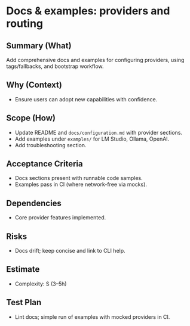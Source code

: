 # Docs & examples: providers and routing

## Summary (What)
Add comprehensive docs and examples for configuring providers, using tags/fallbacks, and bootstrap workflow.

## Why (Context)
- Ensure users can adopt new capabilities with confidence.

## Scope (How)
- Update README and `docs/configuration.md` with provider sections.
- Add examples under `examples/` for LM Studio, Ollama, OpenAI.
- Add troubleshooting section.

## Acceptance Criteria
- Docs sections present with runnable code samples.
- Examples pass in CI (where network-free via mocks).

## Dependencies
- Core provider features implemented.

## Risks
- Docs drift; keep concise and link to CLI help.

## Estimate
- Complexity: S (3–5h)

## Test Plan
- Lint docs; simple run of examples with mocked providers in CI.

